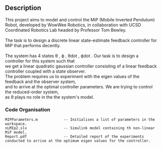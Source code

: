 
## Description

This project aims to model and control the MiP (Mobile Inverted Pendulum) Robot, developed by WowWee Robotics, in collaboration
with UCSD Coordinated Robotics Lab headed by Professor Tom Bewley.\
\
The task is to design a discrete linear state-estimate feedback controller for MiP that performs decently. \
\
The system has 4 states θ , ϕ , θdot , ϕdot  . Our task is to design a controller for this system such that\
we get a linear quadratic gaussian controller consisting of a linear feedback controller coupled with a state observer.\
The problem requires us to experiment with the eigen values of the feedback and the observer system, \
and to arrive at the optimal controller parameters. We are trying to control the reduced-order system,\
as θ plays no role in the the system's model.

### Code Organisation

```
MIPParameters.m            -- Initialises a list of parameters in the workspace.
nLMIp2.slx                 -- Simulink model containing th non-linear MiP model.
Report.pdf                 -- Detailed report of the experiments conducted to arrive at the optimum eigen values for the controller.
```




